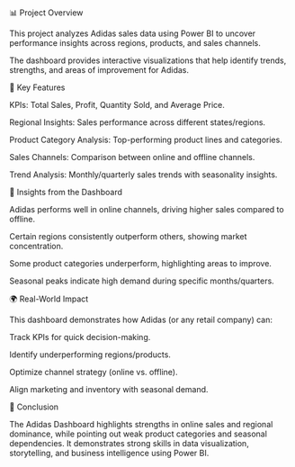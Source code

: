 📊 Project Overview

This project analyzes Adidas sales data using Power BI to uncover performance insights across regions, products, and sales channels.

The dashboard provides interactive visualizations that help identify trends, strengths, and areas of improvement for Adidas.



🔑 Key Features

KPIs: Total Sales, Profit, Quantity Sold, and Average Price.

Regional Insights: Sales performance across different states/regions.

Product Category Analysis: Top-performing product lines and categories.

Sales Channels: Comparison between online and offline channels.

Trend Analysis: Monthly/quarterly sales trends with seasonality insights.



🎯 Insights from the Dashboard

Adidas performs well in online channels, driving higher sales compared to offline.

Certain regions consistently outperform others, showing market concentration.

Some product categories underperform, highlighting areas to improve.

Seasonal peaks indicate high demand during specific months/quarters.



🌍 Real-World Impact

This dashboard demonstrates how Adidas (or any retail company) can:

Track KPIs for quick decision-making.

Identify underperforming regions/products.

Optimize channel strategy (online vs. offline).

Align marketing and inventory with seasonal demand.



📌 Conclusion

The Adidas Dashboard highlights strengths in online sales and regional dominance, while pointing out weak product categories and seasonal dependencies.
It demonstrates strong skills in data visualization, storytelling, and business intelligence using Power BI.
